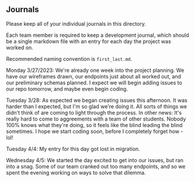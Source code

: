 ## Journals

Please keep all of your individual journals in this directory.

Each team member is required to keep a development journal, which should be a single markdown file with an entry for each day the project was worked on.

Recommended naming convention is `first_last.md`.

Monday 3/27/2023:
We're already one week into the project planning. We have our wireframes drawn, our endpoints just about all worked out, and our preliminary schemas planned. I expect we will begin adding issues to our repo tomorrow, and maybe even begin coding.

Tuesday 3/28:
As expected we began creating issues this afternoon. It was harder than I expected, but I'm so glad we're doing it. All sorts of things we didn't think of are coming to light through the process.
In other news: It's really hard to come to aggreements with a team of other students. Nobody 100% knows what they're doing, so it feels like the blind leading the blind sometimes.
I hope we start coding soon, before I completely forget how - lol!

Tuesday 4/4:
My entry for this day got lost in migration.

Wednesday 4/5:
We started the day excited to get into our issues, but ran into a snag. Some of our team cranked out too many endpoints, and so we spent the evening working on ways to solve that dilemma.
